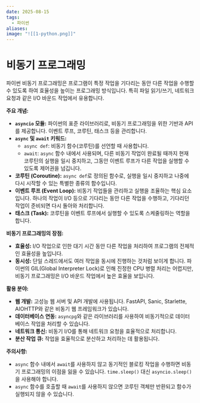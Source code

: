 ```yaml
---
date: 2025-08-15
tags:
  - 파이썬
aliases:
image: "![[1-python.png]]"
---
```


# 비동기 프로그래밍

파이썬 비동기 프로그래밍은 프로그램이 특정 작업을 기다리는 동안 다른 작업을 수행할 수 있도록 하여 효율성을 높이는 프로그래밍 방식입니다. 특히 파일 읽기/쓰기, 네트워크 요청과 같은 I/O 바운드 작업에서 유용합니다.

**주요 개념:**

*   **`asyncio` 모듈:** 파이썬의 표준 라이브러리로, 비동기 프로그래밍을 위한 기반과 API를 제공합니다. 이벤트 루프, 코루틴, 태스크 등을 관리합니다.
*   **`async` 및 `await` 키워드:**
    *   `async def`: 비동기 함수(코루틴)를 선언할 때 사용합니다.
    *   `await`: `async` 함수 내에서 사용되며, 다른 비동기 작업이 완료될 때까지 현재 코루틴의 실행을 일시 중지하고, 그동안 이벤트 루프가 다른 작업을 실행할 수 있도록 제어권을 넘깁니다.
*   **코루틴 (Coroutine):** `async def`로 정의된 함수로, 실행을 일시 중지하고 나중에 다시 시작할 수 있는 특별한 종류의 함수입니다.
*   **이벤트 루프 (Event Loop):** 비동기 작업들을 관리하고 실행을 조율하는 핵심 요소입니다. 하나의 작업이 I/O 등으로 기다리는 동안 다른 작업을 수행하고, 기다리던 작업이 준비되면 다시 돌아와 처리합니다.
*   **태스크 (Task):** 코루틴을 이벤트 루프에서 실행할 수 있도록 스케줄링하는 역할을 합니다.

**비동기 프로그래밍의 장점:**

*   **효율성:** I/O 작업으로 인한 대기 시간 동안 다른 작업을 처리하여 프로그램의 전체적인 효율성을 높입니다.
*   **동시성:** 단일 스레드에서도 여러 작업을 동시에 진행하는 것처럼 보이게 합니다. 파이썬의 GIL(Global Interpreter Lock)로 인해 진정한 CPU 병렬 처리는 어렵지만, 비동기 프로그래밍은 I/O 바운드 작업에서 높은 효율을 보입니다.

**활용 분야:**

*   **웹 개발:** 고성능 웹 서버 및 API 개발에 사용됩니다. FastAPI, Sanic, Starlette, AIOHTTP와 같은 비동기 웹 프레임워크가 있습니다.
*   **데이터베이스 연동:** `asyncpg`와 같은 라이브러리를 사용하여 비동기적으로 데이터베이스 작업을 처리할 수 있습니다.
*   **네트워크 통신:** 비동기 I/O를 통해 네트워크 요청을 효율적으로 처리합니다.
*   **분산 작업 큐:** 작업을 효율적으로 분산하고 처리하는 데 활용됩니다.

**주의사항:**

*   `async` 함수 내에서 `await`를 사용하지 않고 동기적인 블로킹 작업을 수행하면 비동기 프로그래밍의 이점을 잃을 수 있습니다. `time.sleep()` 대신 `asyncio.sleep()`을 사용해야 합니다.
*   `async` 함수를 호출할 때 `await`를 사용하지 않으면 코루틴 객체만 반환되고 함수가 실행되지 않을 수 있습니다.